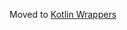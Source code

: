Moved to [Kotlin Wrappers](https://github.com/JetBrains/kotlin-wrappers/tree/master/karakum-legacy)
